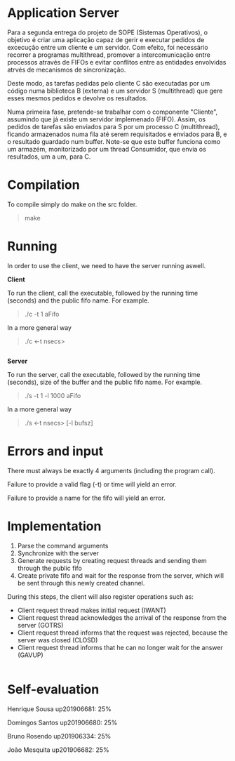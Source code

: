 # **Application Server**

Para a segunda entrega do projeto de SOPE (Sistemas Operativos), o objetivo é criar uma aplicação capaz de gerir e executar pedidos de excecução entre um cliente e um servidor. Com efeito, foi necessário recorrer a programas multithread, promover a intercomunicação entre processos através de FIFOs e evitar conflitos entre as entidades envolvidas atrvés de mecanismos de sincronização. 

Deste modo, as tarefas pedidas pelo cliente C são executadas por um código numa biblioteca B (externa) e um servidor S (multithread) que gere esses mesmos pedidos e devolve os resultados. 

Numa primeira fase, pretende-se trabalhar com o componente "Cliente", assumindo que já existe um servidor implemenado (FIFO). Assim, os pedidos de tarefas são enviados para S por um processo C (multithread), ficando armazenados numa fila até serem requisitados e enviados para B, e o resultado guardado num buffer. Note-se que este buffer funciona como um armazém, monitorizado por um thread Consumidor, que envia os resultados, um a um, para C. 


# **Compilation**

To compile simply do make on the src folder.
> make
 
# **Running**

In order to use the client, we need to have the server running aswell.

**Client**

To run the client, call the executable, followed by the running time (seconds) and the public fifo name.
For example.
> ./c -t 1 aFifo

In a more general way

> ./c <-t nsecs> <fifoname>
 
 ```
 ```
 
**Server**
 
To run the server, call the executable, followed by the running time (seconds), size of the buffer and the public fifo name.
For example.
> ./s -t 1 -l 1000 aFifo

In a more general way

> ./s <-t nsecs> [-l bufsz] <fifoname>
 
 
# **Errors and input**

There must always be exactly 4 arguments (including the program call).

Failure to provide a valid flag (-t) or time will yield an error.

Failure to provide a name for the fifo will yield an error.
  
# **Implementation**
  
1. Parse the command arguments
2. Synchronize with the server
3. Generate requests by creating request threads and sending them through the public fifo
4. Create private fifo and wait for the response from the server, which will be sent through this newly created channel.

During this steps, the client will also register operations such as:
* Client request thread makes initial request (IWANT)
* Client request thread acknowledges the arrival of the response from the server (GOTRS)
* Client request thread informs that the request was rejected, because the server was closed (CLOSD)
* Client request thread informs that he can no longer wait for the answer (GAVUP)

```
```

 # **Self-evaluation**
  
Henrique Sousa up201906681: 25%

Domingos Santos up201906680: 25%

Bruno Rosendo up201906334: 25%

João Mesquita up201906682: 25%
